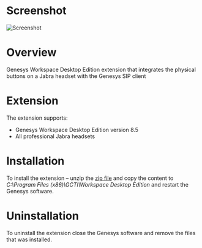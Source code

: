 # Screenshot
![Screenshot](https://github.com/gnaudio/jabra-call-control-extension-for-genesys-workspace-desktop-edition/blob/master/docs/genesyscallcontrol.png)

# Overview
Genesys Workspace Desktop Edition extension that integrates the physical buttons on a Jabra headset with the Genesys SIP client

# Extension
The extension supports:
-	Genesys Workspace Desktop Edition version 8.5
-	All professional Jabra headsets

# Installation
To install the extension – unzip the [zip file](https://github.com/gnaudio/jabra-call-control-extension-for-genesys-workspace-desktop-edition/releases) and copy the content to _C:\Program Files (x86)\GCTI\Workspace Desktop Edition_ and restart the Genesys software.

# Uninstallation
To uninstall the extension close the Genesys software and remove the files that was installed.
